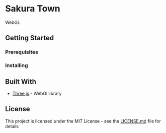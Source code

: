 # Sakura Town

WebGL 

## Getting Started



### Prerequisites


### Installing


## Built With

* [Three.js](https://threejs.org/) - WebGl library


## License

This project is licensed under the MIT License - see the [LICENSE.md](LICENSE.md) file for details
